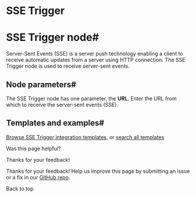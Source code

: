 # SSE Trigger

[ ](https://github.com/n8n-io/n8n-docs/edit/main/docs/integrations/builtin/core-nodes/n8n-nodes-base.ssetrigger.md "Edit this page")

# SSE Trigger node#

Server-Sent Events (SSE) is a server push technology enabling a client to receive automatic updates from a server using HTTP connection. The SSE Trigger node is used to receive server-sent events.

## Node parameters#

The SSE Trigger node has one parameter, the **URL**. Enter the URL from which to receive the server-sent events (SSE).

## Templates and examples#

[Browse SSE Trigger integration templates](https://n8n.io/integrations/sse-trigger/), or [search all templates](https://n8n.io/workflows/)

Was this page helpful? 

Thanks for your feedback! 

Thanks for your feedback! Help us improve this page by submitting an issue or a fix in our [GitHub repo](https://github.com/n8n-io/n8n-docs). 

Back to top 
